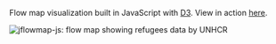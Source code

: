 Flow map visualization built in JavaScript with [D3][d3]. View in action [here][demo].

[d3]: http://d3js.org/
[demo]: http://jflowmap-js.herokuapp.com/

![jflowmap-js: flow map showing refugees data by UNHCR](https://raw.github.com/ilyabo/jflowmap.js/master/doc/jflowmap-js.png)
